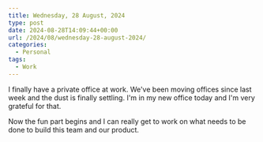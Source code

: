 ```yaml
---
title: Wednesday, 28 August, 2024
type: post
date: 2024-08-28T14:09:44+00:00
url: /2024/08/wednesday-28-august-2024/
categories:
  - Personal
tags:
  - Work
---
```


I finally have a private office at work. We've been moving offices since last week and the dust is finally settling. I'm in my new office today and I'm very grateful for that.

Now the fun part begins and I can really get to work on what needs to be done to build this team and our product.